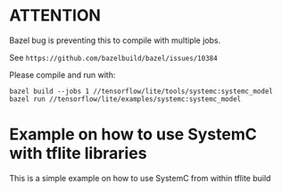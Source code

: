 # ATTENTION

Bazel bug is preventing this to compile with multiple jobs.

See `https://github.com/bazelbuild/bazel/issues/10384`

Please compile and run with:

```
bazel build --jobs 1 //tensorflow/lite/tools/systemc:systemc_model
bazel run //tensorflow/lite/examples/systemc:systemc_model

```

# Example on how to use SystemC with tflite libraries

This is a simple example on how to use SystemC from within tflite build

